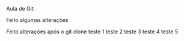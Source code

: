 Aula de Git

Feito algumas alterações

Feito alterações após o git clone
teste 1
teste 2
teste 3
teste 4
teste 5
